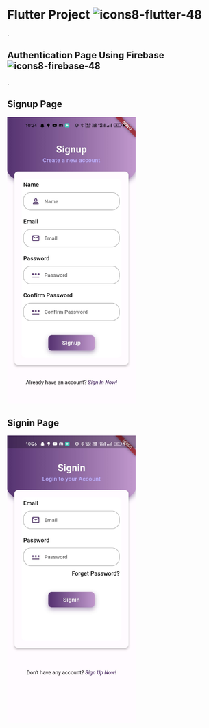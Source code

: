 # Flutter Project ![icons8-flutter-48](https://github.com/TechboyVerma/Authentication_Page_Ui_with_Firebase/assets/114131682/7e8a34c6-2d96-4acd-a870-e84eb8a9048c)
.

## Authentication Page Using Firebase![icons8-firebase-48](https://github.com/TechboyVerma/Authentication_Page_Ui_with_Firebase/assets/114131682/eb7d0e71-0a35-47ba-9c4c-304ffc341787)
.


## Signup Page
<img src="assets/Screenshots/Register%20Page.jpg" width=300/>


## Signin Page
<img src="assets/Screenshots/Signup%20Page.jpg" width=300/>
